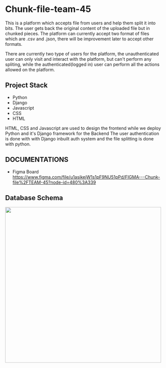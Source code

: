 # Chunk-file-team-45

This is a platform which accepts file from users and help them split it into bits.
The user gets back the original content of the uploaded file but in chunked pieces.
The platform can currently accept two format of files which are .csv and .json, there
will be improvement later to accept other formats.


There are currently two type of users for the platform, the unauthenticated user can only 
visit and interact with the platform, but can't perform any spliting, while the authenticated(logged in)
user can perform all the actions allowed on the platform.


## Project Stack
* Python
* Django
* Javascript
* CSS
* HTML

HTML, CSS and Javascript are used to design the frontend while we deploy Python and it's Django framework for the Backend
The user authentication is done with with Django inbuilt auth system  and the file splitting is done with python.


## DOCUMENTATIONS
- Figma Board
https://www.figma.com/file/u1asikejW1s1pF9NU51pPd/FIGMA---Chunk-file%2FTEAM-45?node-id=480%3A339


## Database Schema
<img src="Chunk-file-team-45/chucky/chucky-ERD.png" height=500>  
